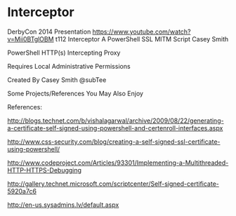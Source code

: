 Interceptor
===========

DerbyCon 2014 Presentation https://www.youtube.com/watch?v=Mii0BTglOBM
t112 Interceptor A PowerShell SSL MITM Script Casey Smith



PowerShell HTTP(s) Intercepting Proxy

Requires Local Administrative Permissions

Created By Casey Smith @subTee

Some Projects/References You May Also Enjoy

References:

http://blogs.technet.com/b/vishalagarwal/archive/2009/08/22/generating-a-certificate-self-signed-using-powershell-and-certenroll-interfaces.aspx

http://www.css-security.com/blog/creating-a-self-signed-ssl-certificate-using-powershell/

http://www.codeproject.com/Articles/93301/Implementing-a-Multithreaded-HTTP-HTTPS-Debugging

http://gallery.technet.microsoft.com/scriptcenter/Self-signed-certificate-5920a7c6

http://en-us.sysadmins.lv/default.aspx


